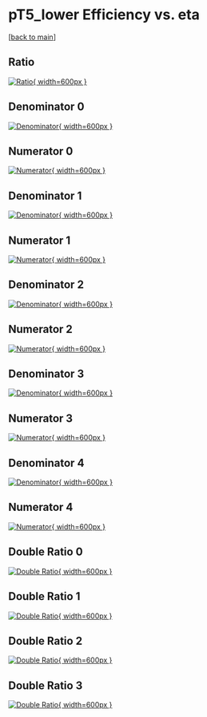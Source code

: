 # pT5_lower Efficiency vs. eta

[[back to main](./)]



## Ratio

[![Ratio](../mtv/var/pT5_lower_xtr_211_1_eff_eta.png){ width=600px }](../mtv/var/pT5_lower_xtr_211_1_eff_eta.pdf)

## Denominator 0

[![Denominator](../mtv/den/pT5_lower_xtr_211_1_eff_eta_den0.png){ width=600px }](../mtv/den/pT5_lower_xtr_211_1_eff_eta_den0.pdf)

## Numerator 0

[![Numerator](../mtv/num/pT5_lower_xtr_211_1_eff_eta_num0.png){ width=600px }](../mtv/num/pT5_lower_xtr_211_1_eff_eta_num0.pdf)

## Denominator 1

[![Denominator](../mtv/den/pT5_lower_xtr_211_1_eff_eta_den1.png){ width=600px }](../mtv/den/pT5_lower_xtr_211_1_eff_eta_den1.pdf)

## Numerator 1

[![Numerator](../mtv/num/pT5_lower_xtr_211_1_eff_eta_num1.png){ width=600px }](../mtv/num/pT5_lower_xtr_211_1_eff_eta_num1.pdf)

## Denominator 2

[![Denominator](../mtv/den/pT5_lower_xtr_211_1_eff_eta_den2.png){ width=600px }](../mtv/den/pT5_lower_xtr_211_1_eff_eta_den2.pdf)

## Numerator 2

[![Numerator](../mtv/num/pT5_lower_xtr_211_1_eff_eta_num2.png){ width=600px }](../mtv/num/pT5_lower_xtr_211_1_eff_eta_num2.pdf)

## Denominator 3

[![Denominator](../mtv/den/pT5_lower_xtr_211_1_eff_eta_den3.png){ width=600px }](../mtv/den/pT5_lower_xtr_211_1_eff_eta_den3.pdf)

## Numerator 3

[![Numerator](../mtv/num/pT5_lower_xtr_211_1_eff_eta_num3.png){ width=600px }](../mtv/num/pT5_lower_xtr_211_1_eff_eta_num3.pdf)

## Denominator 4

[![Denominator](../mtv/den/pT5_lower_xtr_211_1_eff_eta_den4.png){ width=600px }](../mtv/den/pT5_lower_xtr_211_1_eff_eta_den4.pdf)

## Numerator 4

[![Numerator](../mtv/num/pT5_lower_xtr_211_1_eff_eta_num4.png){ width=600px }](../mtv/num/pT5_lower_xtr_211_1_eff_eta_num4.pdf)

## Double Ratio 0

[![Double Ratio](../mtv/ratio/pT5_lower_xtr_211_1_eff_eta_ratio0.png){ width=600px }](../mtv/ratio/pT5_lower_xtr_211_1_eff_eta_ratio0.pdf)

## Double Ratio 1

[![Double Ratio](../mtv/ratio/pT5_lower_xtr_211_1_eff_eta_ratio1.png){ width=600px }](../mtv/ratio/pT5_lower_xtr_211_1_eff_eta_ratio1.pdf)

## Double Ratio 2

[![Double Ratio](../mtv/ratio/pT5_lower_xtr_211_1_eff_eta_ratio2.png){ width=600px }](../mtv/ratio/pT5_lower_xtr_211_1_eff_eta_ratio2.pdf)

## Double Ratio 3

[![Double Ratio](../mtv/ratio/pT5_lower_xtr_211_1_eff_eta_ratio3.png){ width=600px }](../mtv/ratio/pT5_lower_xtr_211_1_eff_eta_ratio3.pdf)

